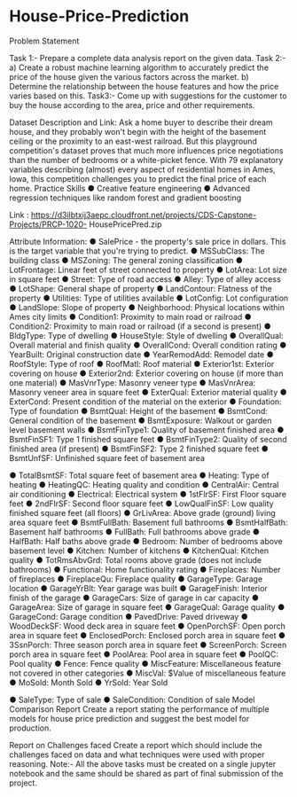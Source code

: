 # House-Price-Prediction
Problem Statement

Task 1:- Prepare a complete data analysis report on the given data.
Task 2:-a) Create a robust machine learning algorithm to accurately predict the
price of the house given the various factors across the market.
b) Determine the relationship between the house features and how the
price varies based on this.
Task3:- Come up with suggestions for the customer to buy the house according
to the area, price and other requirements.

Dataset Description and Link:
Ask a home buyer to describe their dream house, and they probably won&#39;t begin with
the height of the basement ceiling or the proximity to an east-west railroad. But this
playground competition&#39;s dataset proves that much more influences price negotiations
than the number of bedrooms or a white-picket fence.
With 79 explanatory variables describing (almost) every aspect of residential homes in
Ames, Iowa, this competition challenges you to predict the final price of each home.
Practice Skills
● Creative feature engineering
● Advanced regression techniques like random forest and gradient boosting

Link : https://d3ilbtxij3aepc.cloudfront.net/projects/CDS-Capstone-Projects/PRCP-1020-
HousePricePred.zip

Attribute Information:
● SalePrice - the property&#39;s sale price in dollars. This is the target variable that
you&#39;re trying to predict.
● MSSubClass: The building class
● MSZoning: The general zoning classification
● LotFrontage: Linear feet of street connected to property
● LotArea: Lot size in square feet
● Street: Type of road access
● Alley: Type of alley access
● LotShape: General shape of property
● LandContour: Flatness of the property
● Utilities: Type of utilities available
● LotConfig: Lot configuration
● LandSlope: Slope of property
● Neighborhood: Physical locations within Ames city limits
● Condition1: Proximity to main road or railroad
● Condition2: Proximity to main road or railroad (if a second is present)
● BldgType: Type of dwelling
● HouseStyle: Style of dwelling
● OverallQual: Overall material and finish quality
● OverallCond: Overall condition rating
● YearBuilt: Original construction date
● YearRemodAdd: Remodel date
● RoofStyle: Type of roof
● RoofMatl: Roof material
● Exterior1st: Exterior covering on house
● Exterior2nd: Exterior covering on house (if more than one material)
● MasVnrType: Masonry veneer type
● MasVnrArea: Masonry veneer area in square feet
● ExterQual: Exterior material quality
● ExterCond: Present condition of the material on the exterior
● Foundation: Type of foundation
● BsmtQual: Height of the basement
● BsmtCond: General condition of the basement
● BsmtExposure: Walkout or garden level basement walls
● BsmtFinType1: Quality of basement finished area
● BsmtFinSF1: Type 1 finished square feet
● BsmtFinType2: Quality of second finished area (if present)
● BsmtFinSF2: Type 2 finished square feet
● BsmtUnfSF: Unfinished square feet of basement area

● TotalBsmtSF: Total square feet of basement area
● Heating: Type of heating
● HeatingQC: Heating quality and condition
● CentralAir: Central air conditioning
● Electrical: Electrical system
● 1stFlrSF: First Floor square feet
● 2ndFlrSF: Second floor square feet
● LowQualFinSF: Low quality finished square feet (all floors)
● GrLivArea: Above grade (ground) living area square feet
● BsmtFullBath: Basement full bathrooms
● BsmtHalfBath: Basement half bathrooms
● FullBath: Full bathrooms above grade
● HalfBath: Half baths above grade
● Bedroom: Number of bedrooms above basement level
● Kitchen: Number of kitchens
● KitchenQual: Kitchen quality
● TotRmsAbvGrd: Total rooms above grade (does not include bathrooms)
● Functional: Home functionality rating
● Fireplaces: Number of fireplaces
● FireplaceQu: Fireplace quality
● GarageType: Garage location
● GarageYrBlt: Year garage was built
● GarageFinish: Interior finish of the garage
● GarageCars: Size of garage in car capacity
● GarageArea: Size of garage in square feet
● GarageQual: Garage quality
● GarageCond: Garage condition
● PavedDrive: Paved driveway
● WoodDeckSF: Wood deck area in square feet
● OpenPorchSF: Open porch area in square feet
● EnclosedPorch: Enclosed porch area in square feet
● 3SsnPorch: Three season porch area in square feet
● ScreenPorch: Screen porch area in square feet
● PoolArea: Pool area in square feet
● PoolQC: Pool quality
● Fence: Fence quality
● MiscFeature: Miscellaneous feature not covered in other categories
● MiscVal: $Value of miscellaneous feature
● MoSold: Month Sold
● YrSold: Year Sold

● SaleType: Type of sale
● SaleCondition: Condition of sale
Model Comparison Report
Create a report stating the performance of multiple models for house price
prediction and suggest the best model for production.

Report on Challenges faced
Create a report which should include the challenges faced on data and
what techniques were used with proper reasoning.
Note:- All the above tasks must be created on a single jupyter notebook
and the same should be shared as part of final submission of the project.

